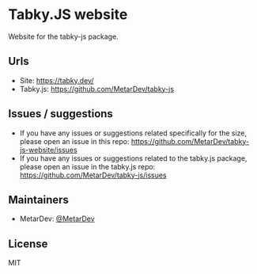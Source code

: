 # Tabky.JS website
Website for the tabky-js package.

## Urls
- Site: https://tabky.dev/
- Tabky.js: https://github.com/MetarDev/tabky-js

## Issues / suggestions
- If you have any issues or suggestions related specifically for the size, please open an issue in this repo: https://github.com/MetarDev/tabky-js-website/issues
- If you have any issues or suggestions related to the tabky.js package, please open an issue in the tabky.js repo: https://github.com/MetarDev/tabky-js/issues

## Maintainers
- MetarDev: [@MetarDev](https://twitter.com/MetarDev)

## License
MIT
